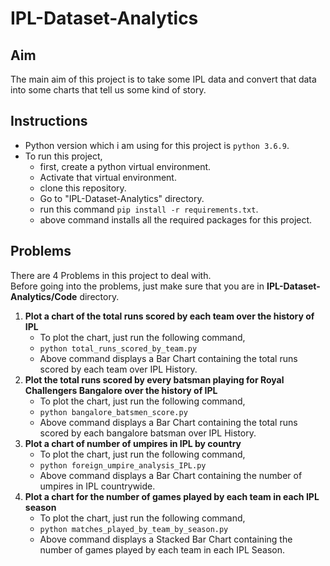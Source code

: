 # IPL-Dataset-Analytics
## Aim
The main aim of this project is to take some IPL data and convert that data into some charts that tell us some kind of story.
## Instructions
* Python version which i am using for this project is `python 3.6.9`.
* To run this project,
  * first, create a python virtual environment.
  * Activate that virtual environment.
  * clone this repository.
  * Go to "IPL-Dataset-Analytics" directory.
  * run this command `pip install -r requirements.txt`.
  * above command installs all the required packages for this project.
## Problems
There are 4 Problems in this project to deal with.<br />
Before going into the problems, just make sure that you are in **IPL-Dataset-Analytics/Code** directory.
1. **Plot a chart of the total runs scored by each team over the history of IPL**
    * To plot the chart, just run the following command,
    * `python total_runs_scored_by_team.py`
    * Above command displays a Bar Chart containing the total runs scored by each team over IPL History.
2. **Plot the total runs scored by every batsman playing for Royal Challengers Bangalore over the history of IPL**
    * To plot the chart, just run the following command,
    * `python bangalore_batsmen_score.py`
    * Above command displays a Bar Chart containing the total runs scored by each bangalore batsman over IPL History.
3. **Plot a chart of number of umpires in IPL by country**
    * To plot the chart, just run the following command,
    * `python foreign_umpire_analysis_IPL.py`
    * Above command displays a Bar Chart containing the number of umpires in IPL countrywide.
4. **Plot a chart for the number of games played by each team in each IPL season**
    * To plot the chart, just run the following command,
    * `python matches_played_by_team_by_season.py`
    * Above command displays a Stacked Bar Chart containing the number of games played by each team in each IPL Season.
